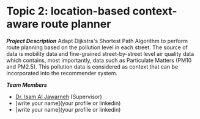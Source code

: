 # Topic 2: location-based context-aware route planner

***Project Description***
Adapt Dijkstra's Shortest Path Algorithm to perform route planning based on the pollution level in each street. The source of data is mobility data and fine-grained street-by-street level air quality data which contains, most importantly, data such as Particulate Matters (PM10 and PM2.5). This pollution data is considered as context that can be incorporated into the recommender system. 

***Team Members***

- [Dr. Isam Al Jawarneh](https://isamaljawarneh.github.io/) (Supervisor)
- [write your name](your profile or linkedin)
- [write your name](your profile or linkedin)